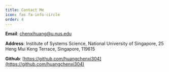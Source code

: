 ```yaml
---
title: Contact Me
icon: fas fa-info-circle
order: 4
---
```


**Email**:		 chenxihuang@u.nus.edu


**Address**: 	​Institute of Systems Science, National University of Singapore, 25 Heng Mui Keng Terrace, Singapore, 119615

**Github**: 	   [https://github.com/huangchenxi304](https://github.com/huangchenxi304)


